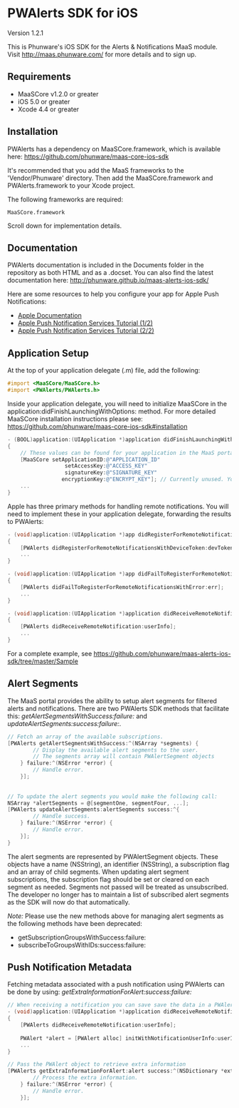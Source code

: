 PWAlerts SDK for iOS
==================

Version 1.2.1

This is Phunware's iOS SDK for the Alerts & Notifications MaaS module. Visit http://maas.phunware.com/ for more details and to sign up.



Requirements
------------

- MaaSCore v1.2.0 or greater
- iOS 5.0 or greater
- Xcode 4.4 or greater



Installation
------------

PWAlerts has a dependency on MaaSCore.framework, which is available here: https://github.com/phunware/maas-core-ios-sdk

It's recommended that you add the MaaS frameworks to the 'Vendor/Phunware' directory. Then add the MaaSCore.framework and PWAlerts.framework to your Xcode project.

The following frameworks are required:
````
MaaSCore.framework
````

Scroll down for implementation details.



Documentation
------------

PWAlerts documentation is included in the Documents folder in the repository as both HTML and as a .docset. You can also find the latest documentation here: http://phunware.github.io/maas-alerts-ios-sdk/

Here are some resources to help you configure your app for Apple Push Notifications:
- [Apple Documentation](https://developer.apple.com/library/ios/#documentation/NetworkingInternet/Conceptual/RemoteNotificationsPG/Introduction.html)
- [Apple Push Notification Services Tutorial (1/2)](http://www.raywenderlich.com/32960/apple-push-notification-services-in-ios-6-tutorial-part-1)
- [Apple Push Notification Services Tutorial (2/2)](http://www.raywenderlich.com/32963/apple-push-notification-services-in-ios-6-tutorial-part-2)



Application Setup
-----------------
At the top of your application delegate (.m) file, add the following:

````objective-c
#import <MaaSCore/MaaSCore.h>
#import <PWAlerts/PWAlerts.h>
````

Inside your application delegate, you will need to initialize MaaSCore in the application:didFinishLaunchingWithOptions: method. For more detailed MaaSCore installation instructions please see: https://github.com/phunware/maas-core-ios-sdk#installation

````objective-c
- (BOOL)application:(UIApplication *)application didFinishLaunchingWithOptions:(NSDictionary *)launchOptions
{
    // These values can be found for your application in the MaaS portal.
    [MaaSCore setApplicationID:@"APPLICATION_ID"
    			  setAccessKey:@"ACCESS_KEY"
                  signatureKey:@"SIGNATURE_KEY"
                 encryptionKey:@"ENCRYPT_KEY"]; // Currently unused. You can place any NSString value here.
    ...
}
````

Apple has three primary methods for handling remote notifications. You will need to implement these in your application delegate, forwarding the results to PWAlerts:

````objective-c
- (void)application:(UIApplication *)app didRegisterForRemoteNotificationsWithDeviceToken:(NSData *)devToken
{
    [PWAlerts didRegisterForRemoteNotificationsWithDeviceToken:devToken];
    ...
}

- (void)application:(UIApplication *)app didFailToRegisterForRemoteNotificationsWithError:(NSError *)err
{
    [PWAlerts didFailToRegisterForRemoteNotificationsWithError:err];
    ...
}

- (void)application:(UIApplication *)application didReceiveRemoteNotification:(NSDictionary *)userInfo
{
    [PWAlerts didReceiveRemoteNotification:userInfo];
    ...
}
````

For a complete example, see https://github.com/phunware/maas-alerts-ios-sdk/tree/master/Sample



Alert Segments
--------------

The MaaS portal provides the ability to setup alert segments for filtered alerts and notifications. There are two PWAlerts SDK methods that facilitate this: *getAlertSegmentsWithSuccess:failure:* and *updateAlertSegments:success:failure:*.

````objective-c
// Fetch an array of the available subscriptions.
[PWAlerts getAlertSegmentsWithSuccess:^(NSArray *segments) {
        // Display the available alert segments to the user.
        // The segments array will contain PWAlertSegment objects
    } failure:^(NSError *error) {
		// Handle error.
    }];
    
    
// To update the alert segments you would make the following call:
NSArray *alertSegments = @[segmentOne, segmentFour, ...];
[PWAlerts updateAlertSegments:alertSegments success:^{
        // Handle success.
    } failure:^(NSError *error) {
        // Handle error.
    }];
}
````

The alert segments are represented by PWAlertSegment objects.  These objects have a name (NSString), an identifier (NSString), a subscription flag and an array of child segments.  When updating alert segment subscriptions, the subscription flag should be set or cleared on each segment as needed.  Segments not passed will be treated as unsubscribed.  The developer no longer has to maintain a list of subscribed alert segments as the SDK will now do that automatically.

*Note:* Please use the new methods above for managing alert segments as the following methods have been deprecated:
- getSubscriptionGroupsWithSuccess:failure:
- subscribeToGroupsWithIDs:success:failure:


Push Notification Metadata
--------

Fetching metadata associated with a push notification using PWAlerts can be done by using: *getExtraInformationForAlert:success:failure:* 

````objective-c
// When receiving a notification you can save save the data in a PWAlert object
- (void)application:(UIApplication *)application didReceiveRemoteNotification:(NSDictionary *)userInfo
{
    [PWAlerts didReceiveRemoteNotification:userInfo];
    
    PWAlert *alert = [PWAlert alloc] initWithNotificationUserInfo:userInfo];
    ...
}

// Pass the PWAlert object to retrieve extra information
[PWAlerts getExtraInformationForAlert:alert success:^(NSDictionary *extraInformation) {
        // Process the extra information.
    } failure:^(NSError *error) {
        // Handle error.
    }];
````
